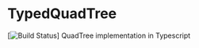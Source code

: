 # TypedQuadTree
[![Build Status](https://travis-ci.org/MicahFulton/TypedQuadTree.svg)]
QuadTree implementation in Typescript
